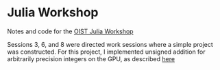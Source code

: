 # Julia Workshop
Notes and code for the [OIST Julia Workshop](https://groups.oist.jp/grad/skill-pill-67)

Sessions 3, 6, and 8 were directed work sessions where a simple project was constructed.
For this project, I implemented unsigned addition for arbitrarily precision integers on the GPU, as described [here](http://old.cescg.org/CESCG-2015/papers/Langer-Arbitrary-Precision_Arithmetics_on_the_GPU.pdf)

